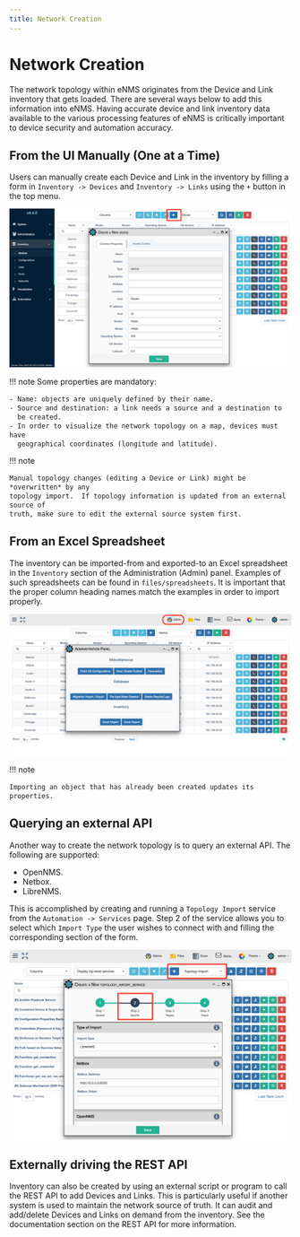 ```yaml
---
title: Network Creation
---
```

# Network Creation

The network topology within eNMS originates from the Device and Link
inventory that gets loaded. There are several ways below to add this
information into eNMS. Having accurate device and link inventory data
available to the various processing features of eNMS is critically
important to device security and automation accuracy.

## From the UI Manually (One at a Time)

Users can manually create each Device and Link in the inventory by
filling a form in `Inventory -> Devices` and `Inventory -> Links` using the
 `+` button in the top menu.

![Network Creation](../_static/inventory/creation/creation_form.png)

!!! note 
    Some properties are mandatory:

    - Name: objects are uniquely defined by their name.
    - Source and destination: a link needs a source and a destination to
      be created.
    - In order to visualize the network topology on a map, devices must have
      geographical coordinates (longitude and latitude).
      
      
!!! note

    Manual topology changes (editing a Device or Link) might be *overwritten* by any 
    topology import.  If topology information is updated from an external source of 
    truth, make sure to edit the external source system first.  

## From an Excel Spreadsheet

The inventory can be imported-from and exported-to an Excel spreadsheet in
the `Inventory` section of the Administration (Admin) panel. 
Examples of such spreadsheets can be found in `files/spreadsheets`. It is important
that the proper column heading names match the examples in order to import
properly.

![Network Creation from Spreadsheet](../_static/inventory/creation/inventory_import.png)

!!! note

    Importing an object that has already been created updates its properties.

## Querying an external API

Another way to create the network topology is to query an external API. The
following are supported:

- OpenNMS.
- Netbox.
- LibreNMS.

This is accomplished by creating and running a `Topology Import` service from
the `Automation -> Services` page. Step 2 of the service allows you to select
which `Import Type` the user wishes to connect with and filling the
corresponding section of the form.

![Network Creation via Topology Import](../_static/inventory/creation/topology_import.png)

## Externally driving the REST API

Inventory can also be created by using an external script or program to call
the REST API to add Devices and Links. This is particularly useful if another
system is used to maintain the network source of truth.  It can audit and
add/delete Devices and Links on demand from the inventory. See the documentation
section on the REST API for more information.

